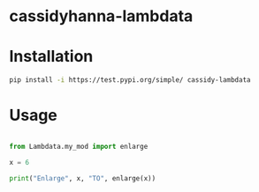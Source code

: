 # cassidyhanna-lambdata

# Installation 

```sh
pip install -i https://test.pypi.org/simple/ cassidy-lambdata

```

# Usage

```py

from Lambdata.my_mod import enlarge

x = 6

print("Enlarge", x, "TO", enlarge(x))

```

